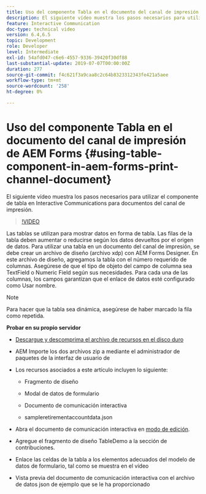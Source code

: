 ```yaml
---
title: Uso del componente Tabla en el documento del canal de impresión de AEM Forms
description: El siguiente vídeo muestra los pasos necesarios para utilizar el componente de tabla en Interactive Communications para documentos del canal de impresión.
feature: Interactive Communication
doc-type: technical video
version: 6.4,6.5
topic: Development
role: Developer
level: Intermediate
exl-id: 54afd047-c6e6-4557-9336-39420f30df88
last-substantial-update: 2019-07-07T00:00:00Z
duration: 277
source-git-commit: f4c621f3a9caa8c2c64b8323312343fe421a5aee
workflow-type: tm+mt
source-wordcount: '258'
ht-degree: 0%

---
```


# Uso del componente Tabla en el documento del canal de impresión de AEM Forms {#using-table-component-in-aem-forms-print-channel-document}

El siguiente vídeo muestra los pasos necesarios para utilizar el componente de tabla en Interactive Communications para documentos del canal de impresión.

>[!VIDEO](https://video.tv.adobe.com/v/27769?quality=12&learn=on)

Las tablas se utilizan para mostrar datos en forma de tabla. Las filas de la tabla deben aumentar o reducirse según los datos devueltos por el origen de datos. Para utilizar una tabla en un documento del canal de impresión, se debe crear un archivo de diseño (archivo xdp) con AEM Forms Designer. En este archivo de diseño, agregamos la tabla con el número requerido de columnas. Asegúrese de que el tipo de objeto del campo de columna sea TextField o Numeric Field según sus necesidades. Para cada una de las columnas, los campos garantizan que el enlace de datos esté configurado como Usar nombre.

>[!NOTE]
>
>Para hacer que la tabla sea dinámica, asegúrese de haber marcado la fila como repetida.

**Probar en su propio servidor**

* [Descargue y descomprima el archivo de recursos en el disco duro](assets/usingtablesinprintchannel.zip)

* AEM Importe los dos archivos zip a mediante el administrador de paquetes de la interfaz de usuario de

* Los recursos asociados a este artículo incluyen lo siguiente:

   * Fragmento de diseño

   * Modal de datos de formulario

   * Documento de comunicación interactiva
   * sampleretirementaccountdata.json

* Abra el documento de comunicación interactiva en [modo de edición](http://localhost:4502/editor.html/content/forms/af/401kstatement/tablesinprintdocument/channels/print.html).

* Agregue el fragmento de diseño TableDemo a la sección de contribuciones.
* Enlace las celdas de la tabla a los elementos adecuados del modelo de datos de formulario, tal como se muestra en el vídeo

* Vista previa del documento de comunicación interactiva con el archivo de datos json de ejemplo que se le ha proporcionado
